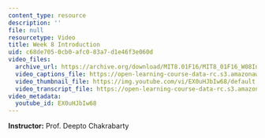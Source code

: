 ```yaml
---
content_type: resource
description: ''
file: null
resourcetype: Video
title: Week 8 Introduction
uid: c68de705-0cb0-afc0-83a7-d1e46f3e060d
video_files:
  archive_url: https://archive.org/download/MIT8.01F16/MIT8_01F16_W08Intro_360p.mp4
  video_captions_file: https://open-learning-course-data-rc.s3.amazonaws.com/8-01sc-classical-mechanics-fall-2016/0f6badd29ff35eaca4b77a6b75969aa2_EX0uHJbIw68.vtt
  video_thumbnail_file: https://img.youtube.com/vi/EX0uHJbIw68/default.jpg
  video_transcript_file: https://open-learning-course-data-rc.s3.amazonaws.com/8-01sc-classical-mechanics-fall-2016/82f2150b3b0833d62ae16069d074447f_EX0uHJbIw68.pdf
video_metadata:
  youtube_id: EX0uHJbIw68
---
```


**Instructor:** Prof. Deepto Chakrabarty